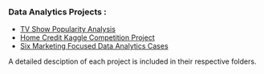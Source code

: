 
### Data Analytics Projects :

- [TV Show Popularity Analysis](https://github.com/asdelis/asdelis.github.io/tree/main/data_analytics_projects/tv_popularity_analysis)
- [Home Credit Kaggle Competition Project](https://github.com/asdelis/asdelis.github.io/tree/main/data_analytics_projects/home_credit_kaggle_competition)
- [Six Marketing Focused Data Analytics Cases](https://github.com/asdelis/asdelis.github.io/tree/main/data_analytics_projects/marketing_analytics_cases)

A detailed desciption of each project is included in their respective folders.
